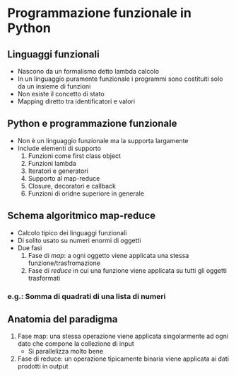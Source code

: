 # Programmazione funzionale in Python

## Linguaggi funzionali

- Nascono da un formalismo detto lambda calcolo
- In un linguaggio puramente funzionale i programmi sono costituiti solo da un insieme di funzioni
- Non esiste il concetto di stato
- Mapping diretto tra identificatori e valori

## Python e programmazione funzionale

- Non è un linguaggio funzionale ma la supporta largamente
- Include elementi di supporto
    1. Funzioni come first class object
    2. Funzioni lambda
    3. Iteratori e generatori
    4. Supporto al map-reduce
    5. Closure, decoratori e callback
    6. Funzioni di oridne superiore in generale  

## Schema algoritmico map-reduce

- Calcolo tipico dei linguaggi funzionali
- Di solito usato su numeri enormi di oggetti
- Due fasi
  1. Fase di _map_: a ogni oggetto viene applicata una stessa funzione/trasfromazione
  2. Fase di _reduce_ in cui una funzione viene applicata su tutti gli oggetti trasformati

### e.g.: Somma di quadrati di una lista di numeri

## Anatomia del paradigma

1. Fase map: una stessa operazione viene applicata singolarmente ad ogni dato che compone la collezione di input
   - Si parallelizza molto bene 
2. Fase di reduce: un operazione tipicamente binaria viene applicata ai dati prodotti in output